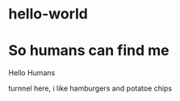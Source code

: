# hello-world
So humans can find me
======================

Hello Humans

turnnel here, i like hamburgers and potatoe chips
